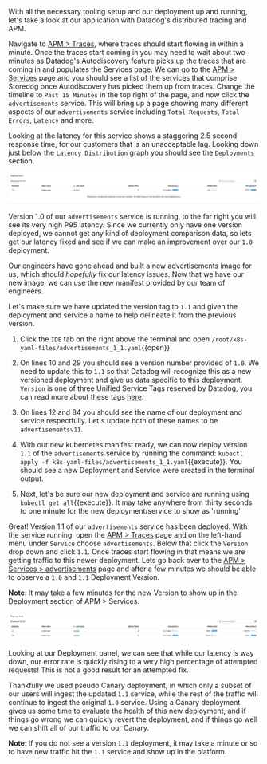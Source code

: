 With all the necessary tooling setup and our deployment up and running, let's take a look at our application with Datadog's distributed tracing and APM.

Navigate to <a href="https://app.datadoghq.com/apm/traces"> APM > Traces</a>, where traces should start flowing in within a minute. Once the traces start coming in you may need to wait about two minutes as Datadog's Autodiscovery feature picks up the traces that are coming in and populates the Services page. We can go to the <a href="https://app.datadoghq.com/apm/services"> APM > Services</a> page and you should see a list of the services that comprise Storedog once Autodiscovery has picked them up from traces. Change the timeline to `Past 15 Minutes` in the top right of the page, and now click the `advertisements` service. This will bring up a page showing many different aspects of our `advertisements` service including `Total Requests`, `Total Errors`, `Latency` and more. 

Looking at the latency for this service shows a staggering 2.5 second response time, for our customers that is an unacceptable lag. Looking down just below the `Latency Distribution` graph you should see the `Deployments` section. 

![Deployment 1.0](./assets/deployment_tab.png)

Version 1.0 of our `advertisements` service is running, to the far right you will see its very high P95 latency. Since we currently only have one version deployed, we cannot get any kind of deployment comparison data, so lets get our latency fixed and see if we can make an improvement over our `1.0` deployment.

Our engineers have gone ahead and built a new advertisements image for us, which should *hopefully* fix our latency issues. Now that we have our new image, we can use the new manifest provided by our team of engineers.

Let's make sure we have updated the version tag to `1.1` and given the deployment and service a name to help delineate it from the previous version.

1. Click the `IDE` tab on the right above the terminal and open `/root/k8s-yaml-files/advertisements_1_1.yaml`{{open}}

1. On lines 10 and 29 you should see a version number provided of `1.0`. We need to update this to `1.1` so that Datadog will recognize this as a new versioned deployment and give us data specific to this deployment. `Version` is one of three Unified Service Tags reserved by Datadog, you can read more about these tags <a href="https://docs.datadoghq.com/getting_started/tagging/unified_service_tagging/?tab=kubernetes">here</a>.

1. On lines 12 and 84 you should see the name of our deployment and service respectfully. Let's update both of these names to be `advertisementsv11`.

1. With our new kubernetes manifest ready, we can now deploy version `1.1` of the `advertisements` service by running the command: `kubectl apply -f k8s-yaml-files/advertisements_1_1.yaml`{{execute}}. You should see a new Deployment and Service were created in the terminal output.

1. Next, let's be sure our new deployment and service are running using `kubectl get all`{{execute}}. It may take anywhere from thirty seconds to one minute for the new deployment/service to show as 'running'

Great! Version 1.1 of our `advertisements` service has been deployed. With the service running, open the <a href=https://app.datadoghq.com/apm/traces>APM > Traces</a> page and on the left-hand menu under `Service` choose `advertisements`. Below that click the `Version` drop down and click `1.1`. Once traces start flowing in that means we are getting traffic to this newer deployment. Lets go back over to the <a href=https://app.datadoghq.com/apm/service/advertisements>APM > Services > advertisements</a> page and after a few minutes we should be able to observe a `1.0` and `1.1` Deployment Version.

**Note**: It may take a few minutes for the new Version to show up in the Deployment section of APM > Services.

![Deployment 1.0 and 1.1](./assets/deployments_old_new.png)

Looking at our Deployment panel, we can see that while our latency is way down, our error rate is quickly rising to a very high percentage of attempted requests! This is not a good result for an attempted fix.

Thankfully we used pseudo Canary deployment, in which only a subset of our users will ingest the updated `1.1` service, while the rest of the traffic will continue to ingest the original `1.0` service. Using a Canary deployment gives us some time to evaluate the health of this new deployment, and if things go wrong we can quickly revert the deployment, and if things go well we can shift all of our traffic to our Canary.

**Note**: If you do not see a version `1.1` deployment, it may take a minute or so to have new traffic hit the `1.1` service and show up in the platform.
